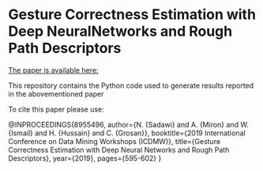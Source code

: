 # Gesture Correctness Estimation with Deep NeuralNetworks and Rough Path Descriptors

[The paper is available here: ](https://ieeexplore.ieee.org/abstract/document/8955496) 

This repository contains the Python code used to generate results reported in the abovementioned paper

To cite this paper please use:


@INPROCEEDINGS{8955496, 
author={N. {Sadawi} and A. {Miron} and W. {Ismail} and H. {Hussain} and C. {Grosan}}, 
booktitle={2019 International Conference on Data Mining Workshops (ICDMW)}, 
title={Gesture Correctness Estimation with Deep Neural Networks and Rough Path Descriptors}, 
year={2019}, 
pages={595-602}
} 
